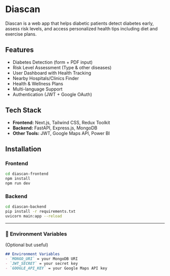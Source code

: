 # Diascan

Diascan is a web app that helps diabetic patients detect diabetes early, assess risk levels, and access personalized health tips including diet and exercise plans.

## Features
- Diabetes Detection (form + PDF input)
- Risk Level Assessment (Type & other diseases)
- User Dashboard with Health Tracking
- Nearby Hospitals/Clinics Finder
- Health & Wellness Plans
- Multi-language Support
- Authentication (JWT + Google OAuth)

## Tech Stack
- **Frontend:** Next.js, Tailwind CSS, Redux Toolkit
- **Backend:** FastAPI, Express.js, MongoDB
- **Other Tools:** JWT, Google Maps API, Power BI

## Installation

### Frontend
```bash
cd diascan-frontend
npm install
npm run dev
```

### **Backend**
```bash
cd diascan-backend
pip install -r requirements.txt
uvicorn main:app --reload
```


---

### 🔐 **Environment Variables**
(Optional but useful)

```md
## Environment Variables
- `MONGO_URI` = your MongoDB URI
- `JWT_SECRET` = your secret key
- `GOOGLE_API_KEY` = your Google Maps API key
```
